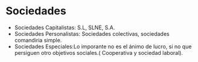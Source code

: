# Sociedades
* Sociedades Capitalistas: S.L, SLNE, S.A.
* Sociedades Personalistas: Sociedades colectivas, sociedades comandiria simple.
* Sociedades Especiales:Lo imporante no es el ánimo de lucro, si no que persiguen otro objetivos sociales.( Cooperativa y sociedad laboral).




